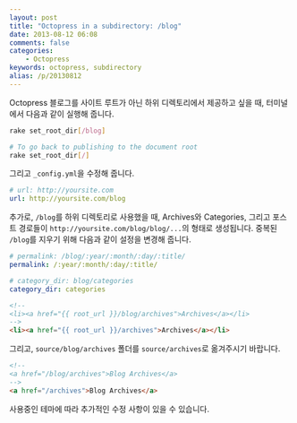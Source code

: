 ```yaml
---
layout: post
title: "Octopress in a subdirectory: /blog"
date: 2013-08-12 06:08
comments: false
categories:
    - Octopress
keywords: octopress, subdirectory
alias: /p/20130812
---
```


Octopress 블로그를 사이트 루트가 아닌 하위 디렉토리에서 제공하고 싶을 때, 터미널에서 다음과 같이 실행해 줍니다.

``` sh
rake set_root_dir[/blog]

# To go back to publishing to the document root
rake set_root_dir[/]
```

그리고 `_config.yml`을 수정해 줍니다.

``` yaml _config.yml
# url: http://yoursite.com
url: http://yoursite.com/blog
```

추가로, `/blog`를 하위 디렉토리로 사용했을 때, Archives와 Categories, 그리고 포스트 경로들이 `http://yoursite.com/blog/blog/...`의 형태로 생성됩니다. 중복된 `/blog`를 지우기 위해 다음과 같이 설정을 변경해 줍니다.

``` yaml _config.yml
# permalink: /blog/:year/:month/:day/:title/
permalink: /:year/:month/:day/:title/

# category_dir: blog/categories
category_dir: categories
```

``` html source/_includes/custom/navigation.html
<!--
<li><a href="{{ root_url }}/blog/archives">Archives</a></li>
-->
<li><a href="{{ root_url }}/archives">Archives</a></li>
```

그리고, `source/blog/archives` 폴더를 `source/archives`로 옮겨주시기 바랍니다.

``` html source/index.html
<!--
<a href="/blog/archives">Blog Archives</a>
-->
<a href="/archives">Blog Archives</a>
```

사용중인 테마에 따라 추가적인 수정 사항이 있을 수 있습니다.
